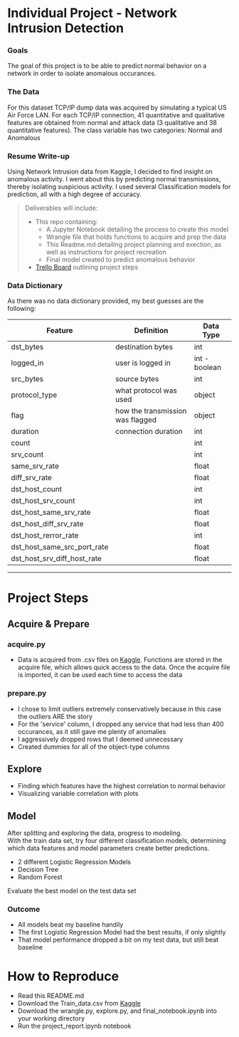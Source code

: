 
# **Individual Project - Network Intrusion Detection**

### Goals
The goal of this project is to be able to predict normal behavior on a network in order to isolate anomalous occurances. 

### The Data
For this dataset TCP/IP dump data was acquired by simulating a typical US Air Force LAN. For each TCP/IP connection, 41 quantitative and qualitative features are obtained from normal and attack data (3 qualitative and 38 quantitative features).
The class variable has two categories: Normal and Anomalous

### Resume Write-up
Using Network Intrusion data from Kaggle, I decided to find insight on anomalous activity. I went about this by predicting normal transmissions, thereby isolating suspicious activity. I used several Classification models for prediction, all with a high degree of accuracy.


>Deliverables will include:
> - This repo containing: 
>   - A Jupyter Notebook detailing the process to create this model
>   - Wrangle file that holds functions to acquire and prep the data
>   - This Readme.md detailing project planning and exection, as well as instructions for project recreation
>   - Final model created to predict anomalous behavior
> - [Trello Board](https://trello.com/b/G4Bv6Tsi/nid-indidual-project) outlining project steps

### Data Dictionary

As there was no data dictionary provided, my best guesses are the following:

| Feature                       | Definition                            | Data Type                          |
|-------------------------------|---------------------------------------|------------------------------------|
|dst_bytes                      |destination bytes                      |int                                 |
|logged_in                      |user is logged in                      |int - boolean                       |
|src_bytes                      |source bytes                           |int                                 |
|protocol_type                  |what protocol was used                 |object                              |
|flag                           |how the transmission was flagged       |object                              |
|duration                       |connection duration                    |int                                 |
|count                          |                                       |int                                 |
|srv_count                      |                                       |int                                 |
|same_srv_rate                  |                                       |float                               |
|diff_srv_rate                  |                                       |float                               |
|dst_host_count                 |                                       |int                                 |
|dst_host_srv_count             |                                       |int                                 |
|dst_host_same_srv_rate         |                                       |float                               |
|dst_host_diff_srv_rate         |                                       |float                               |
|dst_host_rerror_rate           |                                       |int                                 |
|dst_host_same_src_port_rate    |                                       |float                               |
|dst_host_srv_diff_host_rate    |                                       |float                               |

****
# **Project Steps**
## Acquire & Prepare
### acquire.py
- Data is acquired from .csv files on [Kaggle](https://www.kaggle.com/sampadab17/network-intrusion-detection). Functions are stored in the acquire file, which allows quick access to the data. Once the acquire file is imported, it can be used each time to access the data


### prepare.py
- I chose to limit outliers extremely conservatively because in this case the outliers ARE the story
- For the 'service' column, I dropped any service that had less than 400 occurances, as it still gave me plenty of anomalies
- I aggressively dropped rows that I deemed unnecessary
- Created dummies for all of the object-type columns

## Explore
- Finding which features have the highest correlation to normal behavior
- Visualizing variable correlation with plots

## Model
After splitting and exploring the data, progress to modeling.  
With the train data set, try four different classification models, determining which data features and model parameters create better predictions.
- 2 different Logistic Regression Models
- Decision Tree
- Random Forest

Evaluate the best model on the test data set
### Outcome
- All models beat my baseline handily
- The first Logistic Regression Model had the best results, if only slightly
- That model performance dropped a bit on my test data, but still beat baseline

# **How to Reproduce**
- Read this README.md
- Download the Train_data.csv from [Kaggle](https://www.kaggle.com/sampadab17/network-intrusion-detection)
- Download the wrangle.py, explore.py, and final_notebook.ipynb into your working directory
- Run the project_report.ipynb notebook


